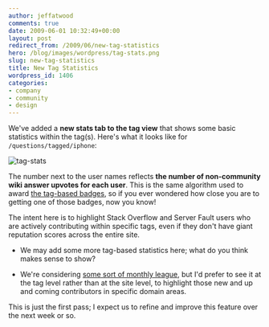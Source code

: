 ```yaml
---
author: jeffatwood
comments: true
date: 2009-06-01 10:32:49+00:00
layout: post
redirect_from: /2009/06/new-tag-statistics
hero: /blog/images/wordpress/tag-stats.png
slug: new-tag-statistics
title: New Tag Statistics
wordpress_id: 1406
categories:
- company
- community
- design
---
```



We've added a **new stats tab to the tag view** that shows some basic statistics within the tag(s). Here's what it looks like for `/questions/tagged/iphone`:



![tag-stats](/blog/images/wordpress/tag-stats.png)



The number next to the user names reflects **the number of non-community wiki answer upvotes for each user**. This is the same algorithm used to award [the tag-based badges](http://blog.stackoverflow.com/2009/02/specialist-badge-implemented/), so if you ever wondered how close you are to getting one of those badges, now you know!



The intent here is to highlight Stack Overflow and Server Fault users who are actively contributing within specific tags, even if they don't have giant reputation scores across the entire site. 







  * We may add some more tag-based statistics here; what do you think makes sense to show?

  * We're considering [some sort of monthly league](http://stackoverflow.uservoice.com/pages/1722-general/suggestions/95721-monthly-league-for-reputation), but I'd prefer to see it at the tag level rather than at the site level, to highlight those new and up and coming contributors in specific domain areas.




This is just the first pass; I expect us to refine and improve this feature over the next week or so.

